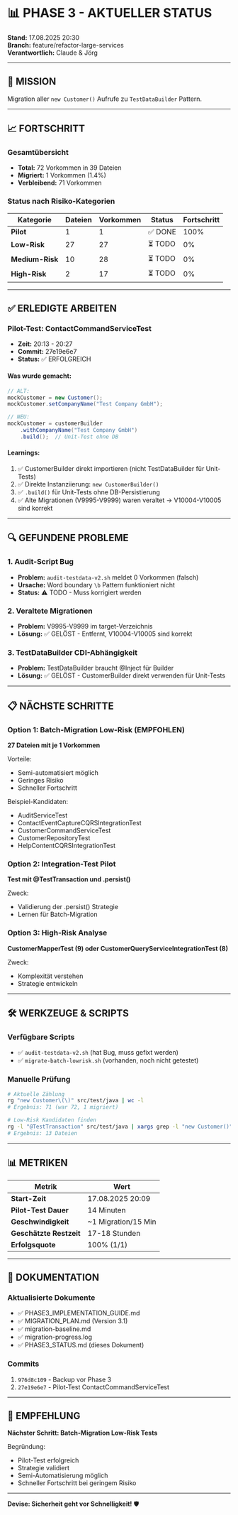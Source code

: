# 📊 PHASE 3 - AKTUELLER STATUS

**Stand:** 17.08.2025 20:30  
**Branch:** feature/refactor-large-services  
**Verantwortlich:** Claude & Jörg  

---

## 🎯 MISSION

Migration aller `new Customer()` Aufrufe zu `TestDataBuilder` Pattern.

---

## 📈 FORTSCHRITT

### Gesamtübersicht
- **Total:** 72 Vorkommen in 39 Dateien
- **Migriert:** 1 Vorkommen (1.4%)
- **Verbleibend:** 71 Vorkommen

### Status nach Risiko-Kategorien

| Kategorie | Dateien | Vorkommen | Status | Fortschritt |
|-----------|---------|-----------|--------|-------------|
| **Pilot** | 1 | 1 | ✅ DONE | 100% |
| **Low-Risk** | 27 | 27 | ⏳ TODO | 0% |
| **Medium-Risk** | 10 | 28 | ⏳ TODO | 0% |
| **High-Risk** | 2 | 17 | ⏳ TODO | 0% |

---

## ✅ ERLEDIGTE ARBEITEN

### Pilot-Test: ContactCommandServiceTest
- **Zeit:** 20:13 - 20:27
- **Commit:** 27e19e6e7
- **Status:** ✅ ERFOLGREICH

#### Was wurde gemacht:
```java
// ALT:
mockCustomer = new Customer();
mockCustomer.setCompanyName("Test Company GmbH");

// NEU:
mockCustomer = customerBuilder
    .withCompanyName("Test Company GmbH")
    .build();  // Unit-Test ohne DB
```

#### Learnings:
1. ✅ CustomerBuilder direkt importieren (nicht TestDataBuilder für Unit-Tests)
2. ✅ Direkte Instanziierung: `new CustomerBuilder()` 
3. ✅ `.build()` für Unit-Tests ohne DB-Persistierung
4. ✅ Alte Migrationen (V9995-V9999) waren veraltet → V10004-V10005 sind korrekt

---

## 🔍 GEFUNDENE PROBLEME

### 1. Audit-Script Bug
- **Problem:** `audit-testdata-v2.sh` meldet 0 Vorkommen (falsch)
- **Ursache:** Word boundary `\b` Pattern funktioniert nicht
- **Status:** ⚠️ TODO - Muss korrigiert werden

### 2. Veraltete Migrationen
- **Problem:** V9995-V9999 im target-Verzeichnis
- **Lösung:** ✅ GELÖST - Entfernt, V10004-V10005 sind korrekt

### 3. TestDataBuilder CDI-Abhängigkeit
- **Problem:** TestDataBuilder braucht @Inject für Builder
- **Lösung:** ✅ GELÖST - CustomerBuilder direkt verwenden für Unit-Tests

---

## 📋 NÄCHSTE SCHRITTE

### Option 1: Batch-Migration Low-Risk (EMPFOHLEN)
**27 Dateien mit je 1 Vorkommen**

Vorteile:
- Semi-automatisiert möglich
- Geringes Risiko
- Schneller Fortschritt

Beispiel-Kandidaten:
- AuditServiceTest
- ContactEventCaptureCQRSIntegrationTest
- CustomerCommandServiceTest
- CustomerRepositoryTest
- HelpContentCQRSIntegrationTest

### Option 2: Integration-Test Pilot
**Test mit @TestTransaction und .persist()**

Zweck:
- Validierung der .persist() Strategie
- Lernen für Batch-Migration

### Option 3: High-Risk Analyse
**CustomerMapperTest (9) oder CustomerQueryServiceIntegrationTest (8)**

Zweck:
- Komplexität verstehen
- Strategie entwickeln

---

## 🛠️ WERKZEUGE & SCRIPTS

### Verfügbare Scripts
- ✅ `audit-testdata-v2.sh` (hat Bug, muss gefixt werden)
- ✅ `migrate-batch-lowrisk.sh` (vorhanden, noch nicht getestet)

### Manuelle Prüfung
```bash
# Aktuelle Zählung
rg "new Customer\(\)" src/test/java | wc -l
# Ergebnis: 71 (war 72, 1 migriert)

# Low-Risk Kandidaten finden
rg -l "@TestTransaction" src/test/java | xargs grep -l "new Customer()" | wc -l
# Ergebnis: 13 Dateien
```

---

## 📊 METRIKEN

| Metrik | Wert |
|--------|------|
| **Start-Zeit** | 17.08.2025 20:09 |
| **Pilot-Test Dauer** | 14 Minuten |
| **Geschwindigkeit** | ~1 Migration/15 Min |
| **Geschätzte Restzeit** | 17-18 Stunden |
| **Erfolgsquote** | 100% (1/1) |

---

## 📝 DOKUMENTATION

### Aktualisierte Dokumente
- ✅ PHASE3_IMPLEMENTATION_GUIDE.md
- ✅ MIGRATION_PLAN.md (Version 3.1)
- ✅ migration-baseline.md
- ✅ migration-progress.log
- ✅ PHASE3_STATUS.md (dieses Dokument)

### Commits
1. `976d8c109` - Backup vor Phase 3
2. `27e19e6e7` - Pilot-Test ContactCommandServiceTest

---

## 🎯 EMPFEHLUNG

**Nächster Schritt: Batch-Migration Low-Risk Tests**

Begründung:
- Pilot-Test erfolgreich
- Strategie validiert
- Semi-Automatisierung möglich
- Schneller Fortschritt bei geringem Risiko

---

**Devise: Sicherheit geht vor Schnelligkeit!** 🛡️
